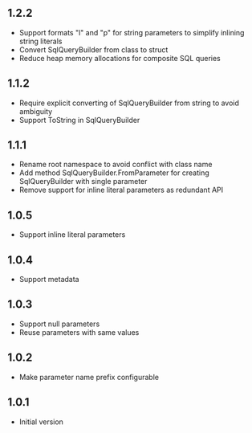 ## 1.2.2
- Support formats "l" and "p" for string parameters to simplify inlining string literals
- Convert SqlQueryBuilder from class to struct
- Reduce heap memory allocations for composite SQL queries

## 1.1.2
- Require explicit converting of SqlQueryBuilder from string to avoid ambiguity
- Support ToString in SqlQueryBuilder

## 1.1.1
- Rename root namespace to avoid conflict with class name
- Add method SqlQueryBuilder.FromParameter for creating SqlQueryBuilder with single parameter
- Remove support for inline literal parameters as redundant API

## 1.0.5
- Support inline literal parameters

## 1.0.4
- Support metadata

## 1.0.3
- Support null parameters
- Reuse parameters with same values

## 1.0.2
- Make parameter name prefix configurable

## 1.0.1
- Initial version